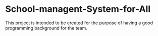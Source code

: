 # School-managent-System-for-All
This project is intended to be created for the purpose of having a good programming background for the team. 
